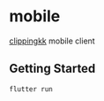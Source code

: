 # mobile

[clippingkk](https://kindle.annatarhe.com/) mobile client

## Getting Started

```
flutter run
```
